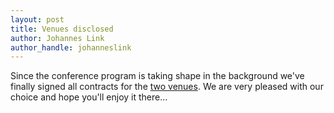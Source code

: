 ```yaml
---
layout: post
title: Venues disclosed
author: Johannes Link
author_handle: johanneslink
---
```


Since the conference program is taking shape in the background we've finally
signed all contracts for the [two venues](/venues.html). We are very pleased
with our choice and hope you'll enjoy it there...
